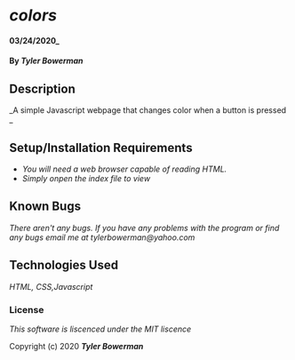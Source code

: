 # _colors_

####  03/24/2020_

#### By _**Tyler Bowerman**_

## Description

_A simple Javascript webpage that changes color when a button is pressed _

## Setup/Installation Requirements

* _You will need a web browser capable of reading HTML._
* _Simply onpen the index file to view_


## Known Bugs

_There aren't any bugs._
_If you have any problems with the program or find any bugs email me at tylerbowerman@yahoo.com_
## Technologies Used

_HTML, CSS,Javascript_

### License

*This software is liscenced under the MIT liscence*

Copyright (c) 2020 **_Tyler Bowerman_**
